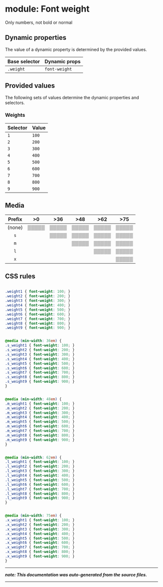 # module: Font weight

Only numbers, not bold or normal








## Dynamic properties
The value of a dynamic property is determined by the provided values.

| Base selector | Dynamic props |
| ------------- | ------------- |
| `.weight` |`font-weight`|





## Provided values
The following sets of values determine the dynamic properties and selectors.

### Weights

Selector  | Value
--------- | ---------
`1` | `100`
`2` | `200`
`3` | `300`
`4` | `400`
`5` | `500`
`6` | `600`
`7` | `700`
`8` | `800`
`9` | `900`





## Media





| Prefix  |  >0 |  >36 |  >48 |  >62 |  >75 | 
| :------:  |  :---------: |  :---------: |  :---------: |  :---------: |  :---------: | 
|  (none)  |▒▒▒▒▒|▒▒▒▒▒|▒▒▒▒▒|▒▒▒▒▒|▒▒▒▒▒|
|  `s`  ||▒▒▒▒▒|▒▒▒▒▒|▒▒▒▒▒|▒▒▒▒▒|
|  `m`  |||▒▒▒▒▒|▒▒▒▒▒|▒▒▒▒▒|
|  `l`  ||||▒▒▒▒▒|▒▒▒▒▒|
|  `x`  |||||▒▒▒▒▒|






## CSS rules
```css

.weight1 { font-weight: 100; }
.weight2 { font-weight: 200; }
.weight3 { font-weight: 300; }
.weight4 { font-weight: 400; }
.weight5 { font-weight: 500; }
.weight6 { font-weight: 600; }
.weight7 { font-weight: 700; }
.weight8 { font-weight: 800; }
.weight9 { font-weight: 900; }


@media (min-width: 36em) {
.s_weight1 { font-weight: 100; }
.s_weight2 { font-weight: 200; }
.s_weight3 { font-weight: 300; }
.s_weight4 { font-weight: 400; }
.s_weight5 { font-weight: 500; }
.s_weight6 { font-weight: 600; }
.s_weight7 { font-weight: 700; }
.s_weight8 { font-weight: 800; }
.s_weight9 { font-weight: 900; }
}


@media (min-width: 48em) {
.m_weight1 { font-weight: 100; }
.m_weight2 { font-weight: 200; }
.m_weight3 { font-weight: 300; }
.m_weight4 { font-weight: 400; }
.m_weight5 { font-weight: 500; }
.m_weight6 { font-weight: 600; }
.m_weight7 { font-weight: 700; }
.m_weight8 { font-weight: 800; }
.m_weight9 { font-weight: 900; }
}


@media (min-width: 62em) {
.l_weight1 { font-weight: 100; }
.l_weight2 { font-weight: 200; }
.l_weight3 { font-weight: 300; }
.l_weight4 { font-weight: 400; }
.l_weight5 { font-weight: 500; }
.l_weight6 { font-weight: 600; }
.l_weight7 { font-weight: 700; }
.l_weight8 { font-weight: 800; }
.l_weight9 { font-weight: 900; }
}


@media (min-width: 75em) {
.x_weight1 { font-weight: 100; }
.x_weight2 { font-weight: 200; }
.x_weight3 { font-weight: 300; }
.x_weight4 { font-weight: 400; }
.x_weight5 { font-weight: 500; }
.x_weight6 { font-weight: 600; }
.x_weight7 { font-weight: 700; }
.x_weight8 { font-weight: 800; }
.x_weight9 { font-weight: 900; }
}

```

- - - - -
_**note: This documentation was auto-generated from the source files.**_
- - - - -